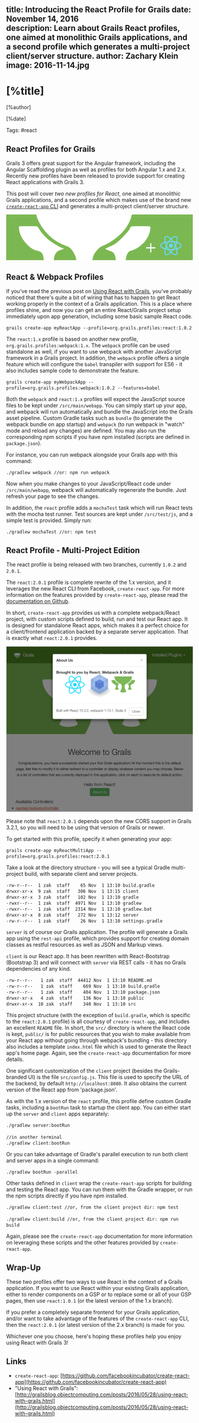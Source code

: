 title: Introducing the React Profile for Grails
date: November 14, 2016  
description: Learn about Grails React profiles, one aimed at monolithic Grails applications, and a second profile which generates a multi-project client/server structure.
author: Zachary Klein
image: 2016-11-14.jpg   
---

# [%title]

[%author]

[%date] 

Tags: #react

## React Profiles for Grails

Grails 3 offers great support for the Angular framework, including the Angular Scaffolding plugin as well as profiles for both Angular 1.x and 2.x. Recently new profiles have been released to provide support for creating React applications with Grails 3.

This post will cover *two new profiles for React*, one aimed at monolithic Grails applications, and a second profile which makes use of the brand new [`create-react-app` CLI](https://github.com/facebookincubator/create-react-app) and generates a multi-project client/server structure.

![](2016-11-14-img01.png)

## React & Webpack Profiles

If you've read the previous post on [Using React with Grails](URL), you've probably noticed that there's quite a bit of wiring that has to happen to get React working properly in the context of a Grails application. This is a place where profiles shine, and now you can get an entire React/Grails project setup immediately upon app generation, including some basic sample React code.

    grails create-app myReactApp --profile=org.grails.profiles:react:1.0.2

The `react:1.x` profile is based on another new profile, `org.grails.profiles:webpack:1.x`.  The `webpack` profile can be used standalone as well, if you want to use webpack with another JavaScript framework in a Grails project. In addition, the `webpack` profile offers a single feature which will configure the `babel` transpiler with support for ES6 - it also includes sample code to demonstrate the feature.

    grails create-app myWebpackApp --profile=org.grails.profiles:webpack:1.0.2 --features=babel

Both the `webpack` and `react:1.x` profiles will expect the JavaScript source files to be kept under `/src/main/webapp`. You can simply start up your app, and webpack will run automatically and bundle the JavaScript into the Grails asset pipeline.  Custom Gradle tasks such as `bundle` (to generate the webpack bundle on app startup) and `webpack` (to run webpack in "watch" mode and reload any changes) are defined. You may also run the corresponding npm scripts if you have npm installed (scripts are defined in `package.json`).

For instance, you can run webpack alongside your Grails app with this command:

    ./gradlew webpack //or: npm run webpack

Now when you make changes to your JavaScript/React code under `/src/main/webapp`, webpack will automatically regenerate the bundle. Just refresh your page to see the changes.

In addition, the `react` profile adds a `mochaTest` task which will run React tests with the mocha test runner. Test sources are kept under `/src/test/js`, and a simple test is provided. Simply run:

    ./gradlew mochaTest //or: npm test


## React Profile - Multi-Project Edition

The react profile is being released with two branches, currently `1.0.2` and `2.0.1`. 

The `react:2.0.1` profile is complete rewrite of the 1.x version, and it leverages the new React CLI from Facebook, `create-react-app`. For more information on the features provided by `create-react-app`, please read the [documentation on Github](https://github.com/facebookincubator/create-react-app). 

In short, `create-react-app` provides us with a complete webpack/React project, with custom scripts defined to build, run and test our React app. It is designed for standalone React apps, which makes it a perfect choice for a client/frontend application backed by a separate server application. That is exactly what `react:2.0.1` provides.

![](2016-11-14-img02.png)

Please note that `react:2.0.1` depends upon the new CORS support in Grails 3.2.1, so you will need to be using that version of Grails or newer.

To get started with this profile, specify it when generating your app:

    grails create-app myReactMultiApp --profile=org.grails.profiles:react:2.0.1

Take a look at the directory structure - you will see a typical Gradle multi-project build, with separate client and server projects.

    -rw-r--r--  1 zak  staff    65 Nov  1 13:10 build.gradle
    drwxr-xr-x  9 zak  staff   306 Nov  1 13:15 client
    drwxr-xr-x  3 zak  staff   102 Nov  1 13:10 gradle
    -rwxr--r--  1 zak  staff  4971 Nov  1 13:10 gradlew
    -rwxr--r--  1 zak  staff  2314 Nov  1 13:10 gradlew.bat
    drwxr-xr-x  8 zak  staff   272 Nov  1 13:12 server
    -rw-r--r--  1 zak  staff    26 Nov  1 13:10 settings.gradle

`server` is of course our Grails application. The profile will generate a Grails app using the `rest-api` profile, which provides support for creating domain classes as restful resources as well as JSON and Markup views.

`client` is our React app. It has been rewritten with React-Bootstrap (Bootstrap 3) and will connect with `server` via REST calls - it has no Grails dependencies of any kind.

    -rw-r--r--   1 zak  staff  44412 Nov  1 13:10 README.md
    -rw-r--r--   1 zak  staff    669 Nov  1 13:10 build.gradle
    -rw-r--r--   1 zak  staff    404 Nov  1 13:10 package.json
    drwxr-xr-x   4 zak  staff    136 Nov  1 13:10 public
    drwxr-xr-x  10 zak  staff    340 Nov  1 13:10 src

This project structure (with the exception of `build.gradle`, which is specific to the `react:2.0.1` profile) is all courtesy of `create-react-app`, and includes an excellent `README` file. In short, the `src/` directory is where the React code is kept, `public/` is for public resources that you wish to make available from your React app without going through webpack's bundling - this directory also includes a template `index.html` file which is used to generate the React app's home page.  Again, see the `create-react-app` documentation for more details.

One significant customization of the `client` project (besides the Grails-branded UI) is the file `src/config.js`. This file is used to specify the URL of the backend, by default `http://localhost:8080`. It also obtains the current version of the React app from 'package.json'.

As with the 1.x version of the `react` profile, this profile define custom Gradle tasks, including a `bootRun` task to startup the client app. You can either start up the `server` and `client` apps separately:

    ./gradlew server:bootRun

    //in another terminal
    ./gradlew client:bootRun

Or you can take advantage of Gradle's parallel execution to run both client and server apps in a single command:

    ./gradlew bootRun -parallel

Other tasks defined in `client` wrap the `create-react-app` scripts for building and testing the React app. You can run them with the Gradle wrapper, or run the npm scripts directly if you have npm installed.

    ./gradlew client:test //or, from the client project dir: npm test

    ./gradlew client:build //or, from the client project dir: npm run build

Again, please see the `create-react-app` documentation for more information on leveraging these scripts and the other features provided by `create-react-app`.

## Wrap-Up

These two profiles offer two ways to use React in the context of a Grails application. If you want to use React within your existing Grails application, either to render components on a GSP or to replace some or all of your GSP pages, then use `react:1.0.1` (or the latest version of the 1.x branch).

If you prefer a completely separate frontend for your Grails application, and/or want to take advantage of the features of the `create-react-app` CLI, then the `react:2.0.1` (or latest version of the 2.x branch) is made for you.

Whichever one you choose, here's hoping these profiles help you enjoy using React with Grails 3!

## Links

 - `create-react-app`: [https://github.com/facebookincubator/create-react-app](https://github.com/facebookincubator/create-react-app)
 - "Using React with Grails": [http://grailsblog.objectcomputing.com/posts/2016/05/28/using-react-with-grails.html](http://grailsblog.objectcomputing.com/posts/2016/05/28/using-react-with-grails.html)